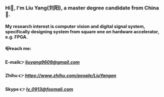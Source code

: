 ### Hi👋, I'm Liu Yang(刘阳), a master degree candidate from China🐼.
#### My research interest is computer vision and digital signal system, specifically designing system from square one on hardware accelerator, e.g. FPGA.

#### 📪reach me: 
#### E-mail👉 *liuyang9609@gmail.com*
#### Zhihu 👉 *https://www.zhihu.com/people/LiuYangon*
#### Skype 👉 *ly_0913@foxmail.com*


<!--
**liuyang9609/liuyang9609** is a ✨ _special_ ✨ repository because its `README.md` (this file) appears on your GitHub profile.

Here are some ideas to get you started:

- 🔭 I’m currently working on ...
- 🌱 I’m currently learning ...
- 👯 I’m looking to collaborate on ...
- 🤔 I’m looking for help with ...
- 💬 Ask me about ...
- 📫 How to reach me: ...
- 😄 Pronouns: ...
- ⚡ Fun fact: ...
-->

